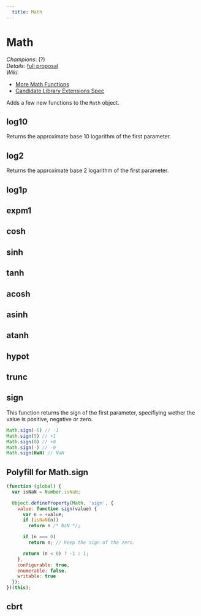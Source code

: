 ```yaml
---
  title: Math
---
```


# Math

*Champions*: (?)<br/>
*Details*: [full proposal](details)<br/>
*Wiki*:
  * [More Math Functions](http://wiki.ecmascript.org/doku.php?id=harmony:more_math_functions)
  * [Candidate Library Extensions Spec](http://wiki.ecmascript.org/lib/exe/fetch.php?id=harmony%3Amore_math_functions&cache=cache&media=harmony:es6libraryextensions-3-28-12.2.pdf)

Adds a few new functions to the `Math` object.

## log10
Returns the approximate base 10 logarithm of the first parameter.

## log2
Returns the approximate base 2 logarithm of the first parameter.

## log1p
## expm1
## cosh
## sinh
## tanh
## acosh
## asinh
## atanh
## hypot
## trunc

## sign
This function returns the sign of the first parameter, specifiying wether the value is positive, negative or zero.

```js
Math.sign(-5) // -1
Math.sign(5) // +1
Math.sign(0) // +0
Math.sign(-) // -0
Math.sign(NaN) // NaN
```

## Polyfill for Math.sign

```js
(function (global) {
  var isNaN = Number.isNaN;

  Object.defineProperty(Math, 'sign', {
    value: function sign(value) {
      var n = +value;
      if (isNaN(n))
        return n /* NaN */;

      if (n === 0)
        return n; // Keep the sign of the zero.

      return (n < 0) ? -1 : 1;
    },
    configurable: true,
    enumerable: false,
    writable: true
  });
})(this);
```

## cbrt
